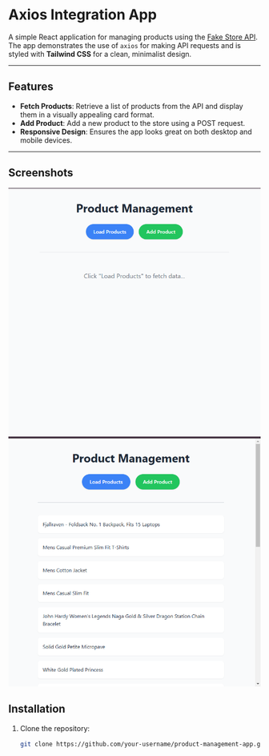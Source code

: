 # **Axios Integration App**

A simple React application for managing products using the [Fake Store API](https://fakestoreapi.com). The app demonstrates the use of `axios` for making API requests and is styled with **Tailwind CSS** for a clean, minimalist design.

---

## **Features**

- **Fetch Products**: Retrieve a list of products from the API and display them in a visually appealing card format.
- **Add Product**: Add a new product to the store using a POST request.
- **Responsive Design**: Ensures the app looks great on both desktop and mobile devices.

---
## **Screenshots**

![Screenshot 1](img.png)
![Screenshot 2](img_1.png)



## **Installation**

1. Clone the repository:
   ```bash
   git clone https://github.com/your-username/product-management-app.git

